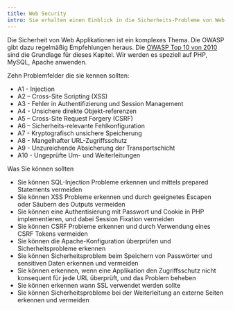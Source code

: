 ```yaml
---
title: Web Security
intro: Sie erhalten einen Einblick in die Sicherheits-Probleme von Web-Applikationen.
---
```

Die Sicherheit von Web Applikationen ist ein komplexes Thema.
Die OWASP gibt dazu regelmäßig Empfehlungen heraus.  Die [OWASP Top 10 von 2010](https://www.owasp.org/index.php/Category:OWASP_Top_Ten_Project)
sind die Grundlage für dieses Kapitel. Wir werden es speziell auf PHP, MySQL, Apache anwenden.

Zehn Problemfelder die sie kennen sollten:

* A1 - Injection 
* A2 – Cross-Site Scripting (XSS)
* A3 - Fehler in Authentifizierung und Session Management
* A4 - Unsichere direkte Objekt-referenzen
* A5 – Cross-Site Request Forgery (CSRF)
* A6 – Sicherheits-relevante Fehlkonfiguration
* A7 - Kryptografisch unsichere Speicherung
* A8 - Mangelhafter URL-Zugriffsschutz
* A9 - Unzureichende Absicherung der Transportschicht
* A10 - Ungeprüfte Um- und Weiterleitungen

Was Sie können sollten

* Sie können SQL-Injection Probleme erkennen und mittels prepared Statements vermeiden
* Sie können XSS Probleme erkennen und durch geeignetes Escapen oder Säubern des Outputs vermeiden
* Sie können eine Authentisierung mit Passwort und Cookie in PHP implementieren, und dabei Session Fixation vermeiden
* Sie können CSRF Probleme erkennen und durch Verwendung eines CSRF Tokens vermeiden
* Sie können die Apache-Konfiguration überprüfen und Sicherheitsprobleme erkennen
* Sie können Sicherheitsproblem beim Speichern von Passwörter und sensitiven Daten erkennen und  vermeiden
* Sie können erkennen, wenn eine Applikation den Zugriffsschutz nicht konsequent für jede URL überprüft, und das Problem beheben
* Sie können erkennen wann SSL verwendet werden sollte
* Sie können Sicherheitsprobleme bei der Weiterleitung an externe Seiten erkennen und vermeiden
